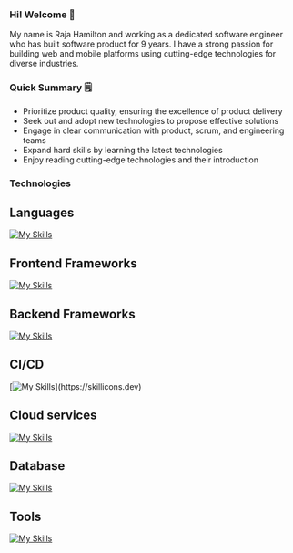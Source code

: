### Hi! Welcome 👋

My name is Raja Hamilton and working as a dedicated software engineer who has built software product for 9 years.
I have a strong passion for building web and mobile platforms using cutting-edge technologies for diverse industries.

### Quick Summary 🗒
- Prioritize product quality, ensuring the excellence of product delivery
- Seek out and adopt new technologies to propose effective solutions
- Engage in clear communication with product, scrum, and engineering teams
- Expand hard skills by learning the latest technologies
- Enjoy reading cutting-edge technologies and their introduction

### Technologies

## Languages
[![My Skills](https://skillicons.dev/icons?i=html,css,js,ts,py,cpp,regex,wasm)](https://skillicons.dev)
## Frontend Frameworks
[![My Skills](https://skillicons.dev/icons?i=jquery,react,redux,nextjs,vue,vercel,vite,nuxtjs,css,tailwind,styledcomponents,materialui,sass)](https://skillicons.dev)
## Backend Frameworks
[![My Skills](https://skillicons.dev/icons?i=apollo,graphql,nodejs,django,nestjs,laravel,fastapi,express,redis)](https://skillicons.dev)
## CI/CD
[![My Skills](https://skillicons.dev/icons?i=githubactions,jest,jenkins,sentry,)](https://skillicons.dev)
## Cloud services
[![My Skills](https://skillicons.dev/icons?i=aws,gcp,azure,docker,heroku,vercel)](https://skillicons.dev)
## Database
[![My Skills](https://skillicons.dev/icons?i=mysql,mongodb,prisma,sequelize,sqlite,postgres,postman,dynamodb)](https://skillicons.dev)
## Tools
[![My Skills](https://skillicons.dev/icons?i=ps,figma,vscode,autocad)](https://skillicons.dev)

